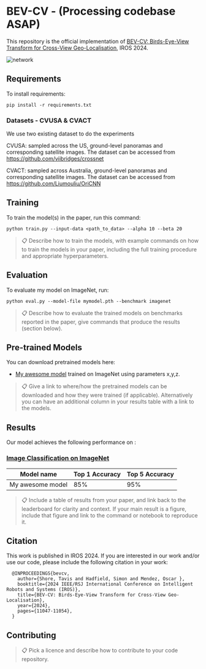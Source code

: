 # BEV-CV - (Processing codebase ASAP)

This repository is the official implementation of [BEV-CV: Birds-Eye-View Transform for Cross-View Geo-Localisation](https://arxiv.org/abs/2312.15363), IROS 2024. 

![network](https://github.com/user-attachments/assets/86c96ec2-c599-4bac-8d58-01d6fb30efe5)

## Requirements

To install requirements:

```setup
pip install -r requirements.txt
```

### Datasets - CVUSA & CVACT
We use two existing dataset to do the experiments

  CVUSA: sampled across the US, ground-level panoramas and corresponding satellite images.
         The dataset can be accessed from https://github.com/viibridges/crossnet

  CVACT: sampled across Australia, ground-level panoramas and corresponding satellite images.
         The dataset can be accessed from https://github.com/Liumouliu/OriCNN


## Training

To train the model(s) in the paper, run this command:

```train
python train.py --input-data <path_to_data> --alpha 10 --beta 20
```

>📋  Describe how to train the models, with example commands on how to train the models in your paper, including the full training procedure and appropriate hyperparameters.

## Evaluation

To evaluate my model on ImageNet, run:

```eval
python eval.py --model-file mymodel.pth --benchmark imagenet
```

>📋  Describe how to evaluate the trained models on benchmarks reported in the paper, give commands that produce the results (section below).

## Pre-trained Models

You can download pretrained models here:

- [My awesome model](https://drive.google.com/mymodel.pth) trained on ImageNet using parameters x,y,z. 

>📋  Give a link to where/how the pretrained models can be downloaded and how they were trained (if applicable).  Alternatively you can have an additional column in your results table with a link to the models.

## Results

Our model achieves the following performance on :

### [Image Classification on ImageNet](https://paperswithcode.com/sota/image-classification-on-imagenet)

| Model name         | Top 1 Accuracy  | Top 5 Accuracy |
| ------------------ |---------------- | -------------- |
| My awesome model   |     85%         |      95%       |

>📋  Include a table of results from your paper, and link back to the leaderboard for clarity and context. If your main result is a figure, include that figure and link to the command or notebook to reproduce it. 

## Citation
This work is published in IROS 2024.
If you are interested in our work and/or use our code, please include the following citation in your work:

```
  @INPROCEEDINGS{bevcv,
    author={Shore, Tavis and Hadfield, Simon and Mendez, Oscar },
    booktitle={2024 IEEE/RSJ International Conference on Intelligent Robots and Systems (IROS)}, 
    title={BEV-CV: Birds-Eye-View Transform for Cross-View Geo-Localisation}, 
    year={2024},
    pages={11047-11054},
  }
```
## Contributing

>📋  Pick a licence and describe how to contribute to your code repository. 
